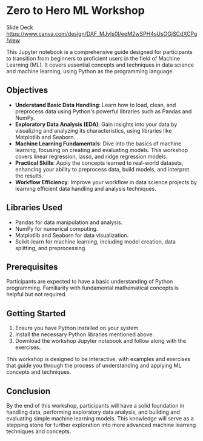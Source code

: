 
# Zero to Hero ML Workshop

Slide Deck
https://www.canva.com/design/DAF_MJvIs0I/eeM2wSPH4sUsOGjSCdXCPg/view

This Jupyter notebook is a comprehensive guide designed for participants to transition from beginners to proficient users in the field of Machine Learning (ML). It covers essential concepts and techniques in data science and machine learning, using Python as the programming language.

## Objectives

- **Understand Basic Data Handling**: Learn how to load, clean, and preprocess data using Python's powerful libraries such as Pandas and NumPy.
- **Exploratory Data Analysis (EDA)**: Gain insights into your data by visualizing and analyzing its characteristics, using libraries like Matplotlib and Seaborn.
- **Machine Learning Fundamentals**: Dive into the basics of machine learning, focusing on creating and evaluating models. This workshop covers linear regression, lasso, and ridge regression models.
- **Practical Skills**: Apply the concepts learned to real-world datasets, enhancing your ability to preprocess data, build models, and interpret the results.
- **Workflow Efficiency**: Improve your workflow in data science projects by learning efficient data handling and analysis techniques.

## Libraries Used

- Pandas for data manipulation and analysis.
- NumPy for numerical computing.
- Matplotlib and Seaborn for data visualization.
- Scikit-learn for machine learning, including model creation, data splitting, and preprocessing.

## Prerequisites

Participants are expected to have a basic understanding of Python programming. Familiarity with fundamental mathematical concepts is helpful but not required.

## Getting Started

1. Ensure you have Python installed on your system.
2. Install the necessary Python libraries mentioned above.
3. Download the workshop Jupyter notebook and follow along with the exercises.

This workshop is designed to be interactive, with examples and exercises that guide you through the process of understanding and applying ML concepts and techniques.

## Conclusion

By the end of this workshop, participants will have a solid foundation in handling data, performing exploratory data analysis, and building and evaluating simple machine learning models. This knowledge will serve as a stepping stone for further exploration into more advanced machine learning techniques and concepts.
